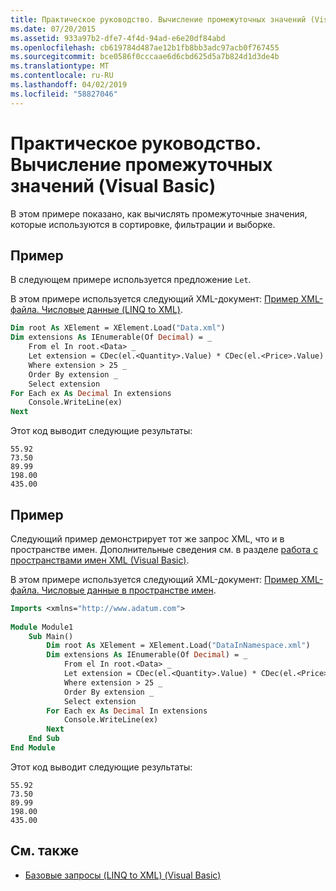 ```yaml
---
title: Практическое руководство. Вычисление промежуточных значений (Visual Basic)
ms.date: 07/20/2015
ms.assetid: 933a97b2-dfe7-4f4d-94ad-e6e20df84abd
ms.openlocfilehash: cb619784d487ae12b1fb8bb3adc97acb0f767455
ms.sourcegitcommit: bce0586f0cccaae6d6cbd625d5a7b824d1d3de4b
ms.translationtype: MT
ms.contentlocale: ru-RU
ms.lasthandoff: 04/02/2019
ms.locfileid: "58827046"
---
```

# <a name="how-to-calculate-intermediate-values-visual-basic"></a>Практическое руководство. Вычисление промежуточных значений (Visual Basic)
В этом примере показано, как вычислять промежуточные значения, которые используются в сортировке, фильтрации и выборке.  
  
## <a name="example"></a>Пример  
 В следующем примере используется предложение `Let`.  
  
 В этом примере используется следующий XML-документ: [Пример XML-файла. Числовые данные (LINQ to XML)](../../../../visual-basic/programming-guide/concepts/linq/sample-xml-file-numerical-data-linq-to-xml.md).  
  
```vb  
Dim root As XElement = XElement.Load("Data.xml")  
Dim extensions As IEnumerable(Of Decimal) = _  
    From el In root.<Data> _  
    Let extension = CDec(el.<Quantity>.Value) * CDec(el.<Price>.Value) _  
    Where extension > 25 _  
    Order By extension _  
    Select extension  
For Each ex As Decimal In extensions  
    Console.WriteLine(ex)  
Next  
```  
  
 Этот код выводит следующие результаты:  
  
```  
55.92  
73.50  
89.99  
198.00  
435.00  
```  
  
## <a name="example"></a>Пример  
 Следующий пример демонстрирует тот же запрос XML, что и в пространстве имен. Дополнительные сведения см. в разделе [работа с пространствами имен XML (Visual Basic)](../../../../visual-basic/programming-guide/concepts/linq/working-with-xml-namespaces.md).  
  
 В этом примере используется следующий XML-документ: [Пример XML-файла. Числовые данные в пространстве имен](../../../../visual-basic/programming-guide/concepts/linq/sample-xml-file-numerical-data-in-a-namespace.md).  
  
```vb  
Imports <xmlns="http://www.adatum.com">  
  
Module Module1  
    Sub Main()  
        Dim root As XElement = XElement.Load("DataInNamespace.xml")  
        Dim extensions As IEnumerable(Of Decimal) = _  
            From el In root.<Data> _  
            Let extension = CDec(el.<Quantity>.Value) * CDec(el.<Price>.Value) _  
            Where extension > 25 _  
            Order By extension _  
            Select extension  
        For Each ex As Decimal In extensions  
            Console.WriteLine(ex)  
        Next  
    End Sub  
End Module  
```  
  
 Этот код выводит следующие результаты:  
  
```  
55.92  
73.50  
89.99  
198.00  
435.00  
```  
  
## <a name="see-also"></a>См. также

- [Базовые запросы (LINQ to XML) (Visual Basic)](../../../../visual-basic/programming-guide/concepts/linq/basic-queries-linq-to-xml.md)
